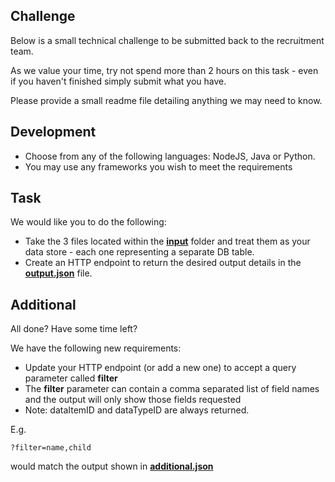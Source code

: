 Challenge
---------

Below is a small technical challenge to be submitted back to the recruitment team.

As we value your time, try not spend more than 2 hours on this task - even if you haven't finished simply submit what you have.

Please provide a small readme file detailing anything we may need to know.

Development
-----------

- Choose from any of the following languages: NodeJS, Java or Python. 
- You may use any frameworks you wish to meet the requirements

Task
----

We would like you to do the following:

- Take the 3 files located within the **[input](input)** folder and treat them as your data store - each one representing a separate DB table.
- Create an HTTP endpoint to return the desired output details in the **[output.json](output.json)** file.



Additional
----------

All done?  Have some time left?

We have the following new requirements:

- Update your HTTP endpoint (or add a new one) to accept a query parameter called **filter**
- The **filter** parameter can contain a comma separated list of field names and the output will only show those fields 
requested
- Note: dataItemID and dataTypeID are always returned.

E.g.

    ?filter=name,child   
    
would match the output shown in **[additional.json](additional.json)**